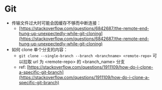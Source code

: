 # Git

* 传输文件过大时可能会因缓存不够而中断连接：
  * [https://stackoverflow.com/questions/6842687/the-remote-end-hung-up-unexpectedly-while-git-cloning](https://stackoverflow.com/questions/6842687/the-remote-end-hung-up-unexpectedly-while-git-cloning)
* 如何 clone 单个分支的内容：
  * `git clone --single-branch --branch <branchname> <remote-repo>` 可以拉取 url 为 &lt;remote-repo&gt; 的  &lt;branch\_name&gt; 分支
  * ref: [https://stackoverflow.com/questions/1911109/how-do-i-clone-a-specific-git-branch](https://stackoverflow.com/questions/1911109/how-do-i-clone-a-specific-git-branch)

